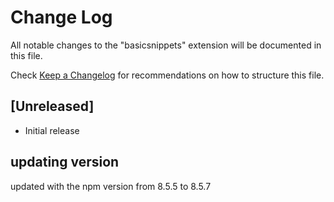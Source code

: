 # Change Log

All notable changes to the "basicsnippets" extension will be documented in this file.

Check [Keep a Changelog](http://keepachangelog.com/) for recommendations on how to structure this file.

## [Unreleased]

- Initial release

## updating version

updated with the npm version from 8.5.5 to 8.5.7